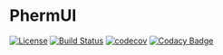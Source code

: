 # PhermUI

[![License][license-svg]][license-link]
[![Build Status][travis-svg]][travis-link]
[![codecov](https://codecov.io/gh/MilesChou/pherm-ui/branch/master/graph/badge.svg)](https://codecov.io/gh/MilesChou/pherm-ui)
[![Codacy Badge][codacy-svg]][codacy-link]

[license-svg]: https://img.shields.io/badge/license-MIT-brightgreen.svg
[license-link]: https://github.com/oidcphp/core/blob/master/LICENSE
[travis-svg]: https://travis-ci.com/MilesChou/pherm-ui.svg?branch=master
[travis-link]: https://travis-ci.com/MilesChou/pherm-ui
[codacy-svg]: https://api.codacy.com/project/badge/Grade/753b96157a2343e6b356b109edaab208
[codacy-link]: https://www.codacy.com/manual/MilesChou/pherm-ui
